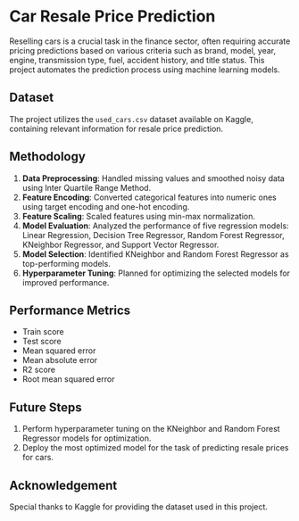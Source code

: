 # Car Resale Price Prediction

Reselling cars is a crucial task in the finance sector, often requiring accurate pricing predictions based on various criteria such as brand, model, year, engine, transmission type, fuel, accident history, and title status. This project automates the prediction process using machine learning models.

## Dataset

The project utilizes the `used_cars.csv` dataset available on Kaggle, containing relevant information for resale price prediction.

## Methodology

1. **Data Preprocessing**: Handled missing values and smoothed noisy data using Inter Quartile Range Method.
2. **Feature Encoding**: Converted categorical features into numeric ones using target encoding and one-hot encoding.
3. **Feature Scaling**: Scaled features using min-max normalization.
4. **Model Evaluation**: Analyzed the performance of five regression models: Linear Regression, Decision Tree Regressor, Random Forest Regressor, KNeighbor Regressor, and Support Vector Regressor.
5. **Model Selection**: Identified KNeighbor and Random Forest Regressor as top-performing models.
6. **Hyperparameter Tuning**: Planned for optimizing the selected models for improved performance.

## Performance Metrics

- Train score
- Test score
- Mean squared error
- Mean absolute error
- R2 score
- Root mean squared error

## Future Steps

1. Perform hyperparameter tuning on the KNeighbor and Random Forest Regressor models for optimization.
2. Deploy the most optimized model for the task of predicting resale prices for cars.

## Acknowledgement
Special thanks to Kaggle for providing the dataset used in this project.

